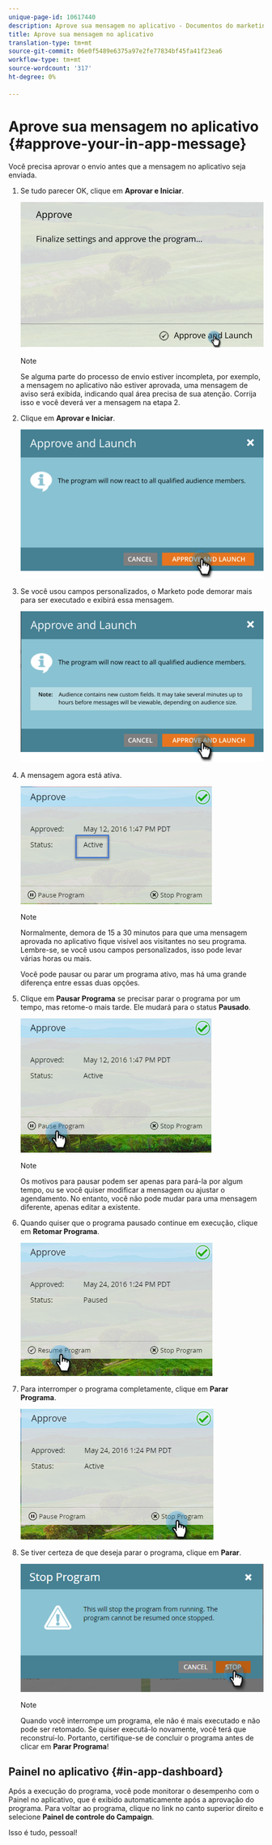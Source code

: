 ```yaml
---
unique-page-id: 10617440
description: Aprove sua mensagem no aplicativo - Documentos do marketing - Documentação do produto
title: Aprove sua mensagem no aplicativo
translation-type: tm+mt
source-git-commit: 06e0f5489e6375a97e2fe77834bf45fa41f23ea6
workflow-type: tm+mt
source-wordcount: '317'
ht-degree: 0%

---
```



# Aprove sua mensagem no aplicativo {#approve-your-in-app-message}

Você precisa aprovar o envio antes que a mensagem no aplicativo seja enviada.

1. Se tudo parecer OK, clique em **Aprovar e Iniciar**.

   ![](assets/pasted-image-at-2016-05-31-02-08-pm-281-29.png)

   >[!NOTE]
   >
   >Se alguma parte do processo de envio estiver incompleta, por exemplo, a mensagem no aplicativo não estiver aprovada, uma mensagem de aviso será exibida, indicando qual área precisa de sua atenção. Corrija isso e você deverá ver a mensagem na etapa 2.

1. Clique em **Aprovar e Iniciar**.

   ![](assets/pasted-image-at-2016-05-31-02-08-pm.png)

1. Se você usou campos personalizados, o Marketo pode demorar mais para ser executado e exibirá essa mensagem.

   ![](assets/pasted-image-at-2016-05-31-02-09-pm.png)

1. A mensagem agora está ativa.

   ![](assets/image2016-5-12-13-3a49-3a5.png)

   >[!NOTE]
   >
   >Normalmente, demora de 15 a 30 minutos para que uma mensagem aprovada no aplicativo fique visível aos visitantes no seu programa. Lembre-se, se você usou campos personalizados, isso pode levar várias horas ou mais.

   Você pode pausar ou parar um programa ativo, mas há uma grande diferença entre essas duas opções.

1. Clique em **Pausar Programa** se precisar parar o programa por um tempo, mas retome-o mais tarde. Ele mudará para o status **Pausado**.

   ![](assets/image2016-5-12-13-3a50-3a26.png)

   >[!NOTE]
   >
   >Os motivos para pausar podem ser apenas para pará-la por algum tempo, ou se você quiser modificar a mensagem ou ajustar o agendamento. No entanto, você não pode mudar para uma mensagem diferente, apenas editar a existente.

1. Quando quiser que o programa pausado continue em execução, clique em **Retomar Programa**.

   ![](assets/image2016-5-24-13-3a26-3a43.png)

1. Para interromper o programa completamente, clique em **Parar Programa**.

   ![](assets/image2016-5-24-13-3a29-3a35.png)

1. Se tiver certeza de que deseja parar o programa, clique em **Parar**.

   ![](assets/image2016-5-24-13-3a31-3a22.png)

   >[!NOTE]
   >
   >Quando você interrompe um programa, ele não é mais executado e não pode ser retomado. Se quiser executá-lo novamente, você terá que reconstruí-lo. Portanto, certifique-se de concluir o programa antes de clicar em **Parar Programa**!

## Painel no aplicativo {#in-app-dashboard}

Após a execução do programa, você pode monitorar o desempenho com o Painel no aplicativo, que é exibido automaticamente após a aprovação do programa. Para voltar ao programa, clique no link no canto superior direito e selecione **Painel de controle do Campaign**.

Isso é tudo, pessoal!

